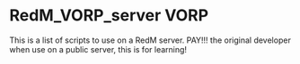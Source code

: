 # RedM_VORP_server VORP
This is a list of scripts to use on a RedM server.
PAY!!! the original developer when use on a public server, this is for learning!

